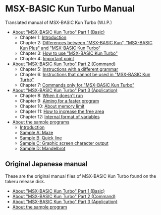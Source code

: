 # MSX-BASIC Kun Turbo Manual

Translated manual of MSX-BASIC Kun Turbo (W.I.P.)

- [About "MSX-BASIC Kun Turbo" Part 1 (Basic)](md/MSX-BASIC_Kun_Part_1.md)  
  - Chapter 1: [Introduction](md/MSX-BASIC_Kun_Part_1.md#1-introduction)
  - Chapter 2: [Differences between "MSX-BASIC Kun", "MSX-BASIC Kun Plus" and "MSX-BASIC Kun Turbo"](md/MSX-BASIC_Kun_Part_1.md#2-differences-between-msx-basic-kun-msx-basic-kun-plus-and-msx-basic-kun-turbo)
  - Chapter 3: [How to use "MSX-BASIC Kun Turbo"](md/MSX-BASIC_Kun_Part_1.md#3-how-to-use-msx-basic-kun-turbo)
  - Chapter 4: [Important point](md/MSX-BASIC_Kun_Part_1.md#4-important-point)
- [About "MSX-BASIC Kun Turbo" Part 2 (Command)](md/MSX-BASIC_Kun_Part_2.md)  
  - Chapter 5: [Instructions with a different grammar](md/MSX-BASIC_Kun_Part_2.md#5-instructions-with-a-different-grammar)   
  - Chapter 6: [Instructions that cannot be used in "MSX-BASIC Kun Turbo"](md/MSX-BASIC_Kun_Part_2.md#6-instructions-that-cannot-be-used-in-msx-basic-kun-turbo)  
  - Chapter 7: [Commands only for "MSX-BASIC Kun Turbo"](md/MSX-BASIC_Kun_Part_2.md#7-commands-only-for-msx-basic-kun-turbo)  
- [About "MSX-BASIC Kun Turbo" Part 3 (Application)](md/MSX-BASIC_Kun_Part_3.md)  
  - Chapter 8: [When it doesn't run](md/MSX-BASIC_Kun_Part_3.md)  
  - Chapter 9: [Aiming for a faster program](md/MSX-BASIC_Kun_Part_3.md)  
  - Chapter 10:  [About memory limit](md/MSX-BASIC_Kun_Part_3.md)  
  - Chapter 11:  [How to increase the free area](md/MSX-BASIC_Kun_Part_3.md)  
  - Chapter 12:  [Internal format of variables](md/MSX-BASIC_Kun_Part_3.md)  
- [About the sample programs](md/Sample_Programs.md)
  - [Introduction](md/Sample_Programs.md#introduction)  
  - [Sample A: Maze](md/Sample_Programs.md#sample-a-maze)  
  - [Sample B: Quick line](md/Sample_Programs.md#sample-b-quick-line)  
  - [Sample C: Graphic screen character output](md/Sample_Programs.md#sample-c-graphic-screen-character-output)  
  - [Sample D: Mandelbrot](md/Sample_Programs.md#sample-d-mandelbrot-set)  


## Original Japanese manual
These are the original manual files of MSX-BASIC Kun Turbo found on the takeru release disk.

- [About "MSX-BASIC Kun Turbo" Part 1 (Basic)](txt/basicn1.txt)
- [About "MSX-BASIC Kun Turbo" Part 2 (Command)](txt/basicn2.txt)
- [About "MSX-BASIC Kun Turbo" Part 3 (Application)](txt/basicn3.txt)
- [About the sample program](txt/sample.txt)


